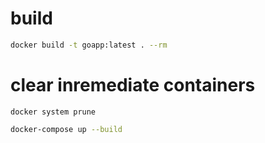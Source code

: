 
# build

```sh
docker build -t goapp:latest . --rm
```

# clear inremediate containers

```shell
docker system prune
```

```sh
docker-compose up --build
```

